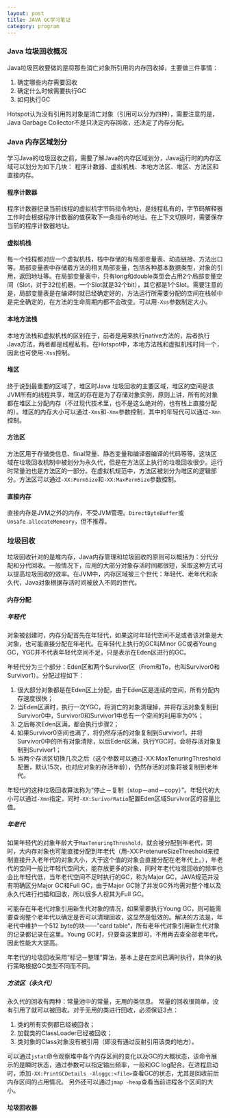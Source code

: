 ```yaml
---
layout: post
title: JAVA GC学习笔记
category: program
---
```


### Java 垃圾回收概况

Java垃圾回收要做的是将那些消亡对象所引用的内存回收掉，主要做三件事情：  
1. 确定哪些内存需要回收
2. 确定什么时候需要执行GC
3. 如何执行GC

Hotspot认为没有引用的对象是消亡对象（引用可以分为四种），需要注意的是，Java Garbage Collector不是只决定内存回收，还决定了内存分配。

### Java 内存区域划分

学习Java的垃圾回收之前，需要了解Java的内存区域划分，Java运行时的内存区域可以划分为如下几块： 程序计数器、虚拟机栈、本地方法区、堆区、方法区和直接内存。

#### 程序计数器

程序计数器纪录当前线程的虚拟机字节码指令地址，是线程私有的，字节码解释器工作时会根据程序计数器的值获取下一条指令的地址。在上下文切换时，需要保存当前的程序计数器地址。

#### 虚拟机栈

每一个线程都对应一个虚拟机栈，栈中存储的有局部变量表、动态链接、方法出口等。局部变量表中存储着方法的相关局部变量，包括各种基本数据类型，对象的引用，返回地址等。在局部变量表中，只有long和double类型会占用2个局部变量空间（Slot，对于32位机器，一个Slot就是32个bit），其它都是1个Slot。需要注意的是，局部变量表是在编译时就已经确定好的，方法运行所需要分配的空间在栈帧中是完全确定的，在方法的生命周期内都不会改变。可以用`-Xss`参数制定大小。

#### 本地方法栈

本地方法栈和虚拟机栈的区别在于，前者是用来执行native方法的，后者执行Java方法，两者都是线程私有。在Hotspot中，本地方法栈和虚拟机栈时同一个，因此也可使用`-Xss`控制。


#### 堆区

终于说到最重要的区域了，堆区时Java 垃圾回收的主要区域，堆区的空间是该JVM所有的线程共享，堆区的存在是为了存储对象实例，原则上讲，所有的对象都在堆区上分配内存（不过现代技术里，也不是这么绝对的，也有栈上直接分配的）。堆区的内存大小可以通过`-Xms`和`-Xmx`参数控制，其中的年轻代可以通过`-Xmn`控制。

#### 方法区

方法区用于存储类信息、final常量、静态变量和编译器编译的代码等等。这块区域在垃圾回收机制中被划分为永久代，但是在方法区上执行的垃圾回收很少。运行时常量池也是方法区的一部分。在虚拟机规范中，方法区被划分为堆区的逻辑部分。方法区可以通过`-XX:PermSize`和`-XX:MaxPermSize`参数控制。

#### 直接内存

直接内存是JVM之外的内存，不受JVM管理。`DirectByteBuffer`或`Unsafe.allocateMemeory`，但不推荐。

### 垃圾回收

垃圾回收针对的是堆内存，Java内存管理和垃圾回收的原则可以概括为：分代分配和分代回收。一般情况下，应用的大部分对象存活时间都很短，采取这种方式可以提高垃圾回收的效率。在JVM中，内存区域被三个世代：年轻代、老年代和永久代，Java对象根据存活时间被放入不同的世代。

#### 内存分配

##### 年轻代

对象被创建时，内存分配首先在年轻代，如果这时年轻代空间不足或者该对象是大对象，也可能直接分配在年老代。在年轻代上执行的GC叫Minor GC或者Young GC，YGC并不代表年轻代空间不足，只是表示在Eden区进行的GC。  

年轻代分为三个部分：Eden区和两个Survivor区（From和To，也叫Survivor0和Survivor1）。分配过程如下：  
1. 很大部分对象都是在Eden区上分配，由于Eden区是连续的空间，所有分配内存速度很快；  
2. 当Eden区满时，执行一次YGC，将消亡的对象清理掉，并将存活对象复制到Survivor0中，Survivor0和Survivor1中总有一个空间的利用率为0%；  
3. 之后每次Eden区满，都会执行步骤2；  
4. 如果Survivor0空间也满了，将仍然存活的对象复制到Survivor1，并将Survivor0中的所有对象清除，以后Eden区满，执行YGC时，会将存活对象复制到Survivor1；  
5. 当两个存活区切换几次之后（这个参数可以通过-XX:MaxTenuringThreshold配置，默认15次，也对应对象的存活年龄），仍然存活的对象将被复制到老年代。

年轻代的这种垃圾回收算法称为“停止－复制（stop－and－copy）”。年轻代的大小可以通过`-Xmn`指定，同时`-XX:SurivorRatio`配置Eden区域Survivor区的容量比值。

##### 年老代

如果年轻代的对象年龄大于`MaxTenuringThreshold`，就会被分配到年老代，同时，大内存对象也可能直接分配到年老代（用-XX:PretenureSizeThreshold来控制直接升入老年代的对象大小，大于这个值的对象会直接分配在老年代上。），年老代的空间一般比年轻代空间大，能存放更多的对象，同时年老代垃圾回收的频率也会比年轻代低，当年老代空间不足时执行的GC，称为Major GC，JAVA规范并没有明确区分Major GC和Full GC，由于Major GC除了并发GC外均需对整个堆以及永久代进行扫描和回收，所以很多人视其为Full GC。

可能存在年老代对象引用新生代对象的情况，如果需要执行Young GC，则可能需要查询整个老年代以确定是否可以清理回收，这显然是低效的。解决的方法是，年老代中维护一个512 byte的块——”card table“，所有老年代对象引用新生代对象的记录都记录在这里。Young GC时，只要查这里即可，不用再去查全部老年代，因此性能大大提高。

年老代的垃圾回收采用“标记－整理”算法，基本上是在空间已满时执行，具体的执行策略根据GC类型不同而不同。

##### 方法区（永久代）

永久代的回收有两种：常量池中的常量，无用的类信息。
常量的回收很简单，没有引用了就可以被回收。对于无用的类进行回收，必须保证3点：  
1. 类的所有实例都已经被回收；  
2. 加载类的ClassLoader已经被回收；  
3. 类对象的Class对象没有被引用（即没有通过反射引用该类的地方）。 

可以通过`jstat`命令观察堆中各个内存区间的变化以及GC的大概状态，该命令展示的是瞬时状态，通过参数可以指定输出频率，一般和GC log配合。在进程启动时，添加`-XX:PrintGCDetails -Xloggc:<file>`查看GC的状态，尤其是回收前后内存区间的占用情况。 另外还可以通过`jmap -heap`查看当前进程各个区间的大小。

#### 垃圾回收器


